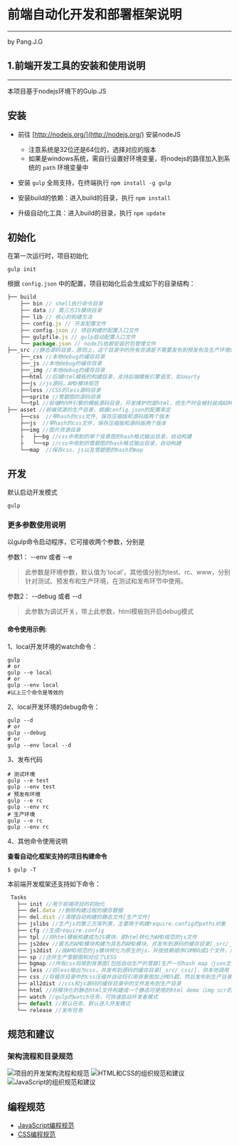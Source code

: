 # 前端自动化开发和部署框架说明
--------------------------
by Pang.J.G


## 1.前端开发工具的安装和使用说明
----------------------

本项目基于nodejs环境下的Gulp.JS


## 安装

* 前往 [http://nodejs.org/](http://nodejs.org/) 安装nodeJS
   - 注意系统是32位还是64位的，选择对应的版本
   - 如果是windows系统，需自行设置好环境变量，将nodejs的路径加入到系统的 `path` 环境变量中

* 安装 `gulp` 全局支持，在终端执行 `npm install -g gulp`

* 安装build的依赖：进入build的目录，执行 `npm install`

* 升级自动化工具：进入build的目录，执行 `npm update`

## 初始化

在第一次运行时，项目初始化
```
gulp init
```

根据 `config.json` 中的配置，项目初始化后会生成如下的目录结构：

```js
├── build
    ├── bin // shell执行命令目录
    ├── data // 第三方JS模块目录
    ├── lib // 核心的构建方法 
    ├── config.js // 开发配置文件
    ├── config.json // 项目构建的配置入口文件
    ├── gulpfile.js // gulp启动配置入口文件
    └── package.json // nodeJS依赖安装的包管理文件
├──_src //静态源码目录，原则上，这个目录中的所有资源是不需要发布到预发布及生产环境的
    ├──_css //本地debug的缓存目录
    ├──_js //本地debug的缓存目录
    ├──_img //本地debug的缓存目录
    ├──html //后端html模板的构建目录，支持后端模板引擎语言，如smarty
    ├──js //js源码，AMD模块规范
    ├──less //CSS的less源码目录
    ├──sprite //雪碧图的源码目录
    └──tpl //前端MVVM引擎的模板源码目录，开发维护的是html，但生产时会被封装成ADM规范的js模块
├── asset //前端资源的生产目录，根据config.json的配置来定
    ├──css  //带hash的css文件，保存压缩版和源码版两个版本
    ├──js  //带hash的css文件，保存压缩版和源码版两个版本
    ├──img //图片资源目录
    ├   ├──bg //css中用到的单个背景图的hash格式输出目录，自动构建
    ├   └──sp //css中用到的雪碧图的hash格式输出目录，自动构建
    └──map  //保存css、js以及雪碧图的hash的map
```

## 开发

默认启动开发模式
```
gulp
```


### 更多参数使用说明

以gulp命令启动程序，它可接收两个参数，分别是

参数1： --env 或者 --e
> 此参数是环境参数，默认值为'local'，其他值分别为test、rc、www，分别针对测试、预发布和生产环境，在测试和发布环节中使用。

参数2： --debug 或者 --d
> 此参数为调试开关，带上此参数，html模板则开启debug模式

#### 命令使用示例: 
1、local开发环境的watch命令：
```shell
gulp
# or
gulp --e local
# or
gulp --env local
#以上三个命令是等效的
```

2、local开发环境的debug命令：
```shell
gulp --d
# or
gulp --debug
# or
gulp --env local --d
```

3、发布代码
```
# 测试环境
gulp --e test
gulp --env test
# 预发布环境
gulp --e rc
gulp --env rc
# 生产环境
gulp --e rc
gulp --env rc
```

4、其他命令使用说明

**查看自动化框架支持的项目构建命令**
```
$ gulp -T
```

本前端开发框架还支持如下命令：
```js
 Tasks
   ├── init //用于前端项目的初始化
   ├── del.data //删除构建过程的缓存数据
   ├── del.dist //清理自动构建的静态文件[生产文件]
   ├── jslibs //生产js的第三方库列表，主要用于构建require.config的paths对象
   ├── cfg //生成require.config
   ├── tpl //将html模板构建成为JS模块，即html转化为AMD规范的js文件
   ├── js2dev //匿名的AMD模块构建为具名的AMD模块，并发布到源码的缓存目录[_src/_js/]，供本地调用
   ├── js2dist //按AMD规范的js模块转化为原生的js，并按依赖顺序COMBO成1个文件，然后发布到生产目录，生成2份代码
   ├── sp //合并生产雪碧图和对应了LESS
   ├── bgmap //所有css将用到背景图[包括自动生产的雪碧]生产一份hash map（json文件）
   ├── less //将less输出为css，并发布到源码的缓存目录[_src/_css/]，供本地调用
   ├── css //将缓存目录中的css压缩并自动将引用背景图加上MD5戳，然后发布到生产目录
   ├── all2dist //css和js源码的缓存目录中的文件发布到生产目录
   ├── html //将模块化的静态html文件构建成一个静态可使用的html demo（img scr的引用图片替换为带MD5戳）
   ├── watch //gulp的watch任务，可快速启动开发者模式
   ├── default //默认任务，默认进入开发模式
   └── release //发布任务
```

## 规范和建议

### 架构流程和目录规范

  ![项目的开发架构流程和规范](./readme.jpg)
  ![HTML和CSS的组织规范和建议](./html_css.jpg)
  ![JavaScript的组织规范和建议](./javascript.jpg)

## 编程规范
  - [JavaScript编程规范](./build/javascript.md)
  - [CSS编程规范](./build/javascript.md)
